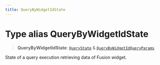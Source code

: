 ```yaml
---
title: QueryByWidgetIdState
---
```


# Type alias QueryByWidgetIdState

> **QueryByWidgetIdState**: [`QueryState`](type-alias.QueryState.md) & [`QueryByWidgetIdQueryParams`](type-alias.QueryByWidgetIdQueryParams.md)

State of a query execution retrieving data of Fusion widget.
